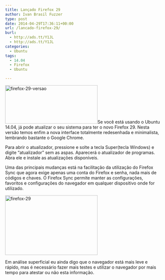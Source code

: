 ```yaml
---
title: Lançado Firefox 29
author: Ivan Brasil Fuzzer
type: post
date: 2014-04-29T17:36:11+00:00
url: /lancado-firefox-29/
burl:
  - http://ads.tt/Y1JL
  - http://ads.tt/Y1JL
categories:
  - Ubuntu
tags:
  - 14.04
  - Firefox
  - Ubuntu

---
```

[<img class="aligncenter size-medium wp-image-6624" src="http://www.ubuntero.com.br/wp-content/uploads/2014/04/firefox-29-versao-300x124.png" alt="firefox-29-versao" width="300" height="124" />][1]Se você está usando o Ubuntu 14.04, já pode atualizar o seu sistema para ter o novo Firefox 29. Nesta versão temos enfim a nova interface totalmente redesenhada e minimalista, lembrando bastante o Google Chrome.

Para abrir o atualizador, pressione e solte a tecla Super(tecla Windows) e digite &#8220;atualizador&#8221; sem as aspas. Aparecerá o atualizador de programas. Abra ele e instale as atualizações disponíveis.

Uma das principais mudanças está na facilitação da utilização do Firefox Sync que agora exige apenas uma conta do Firefox e senha, nada mais de códigos e chaves. O Firefox Sync permite manter as configurações, favoritos e configurações do navegador em qualquer dispositivo onde for utilizado.

[<img class="aligncenter size-medium wp-image-6625" src="http://www.ubuntero.com.br/wp-content/uploads/2014/04/firefox-29-300x193.png" alt="firefox-29" width="300" height="193" />][2]

Em análise superficial eu ainda digo que o navegador está mais leve e rápido, mas é necessário fazer mais testes e utilizar o navegador por mais tempo para atestar ou não esta informação.

 [1]: http://www.ubuntero.com.br/wp-content/uploads/2014/04/firefox-29-versao.png
 [2]: http://www.ubuntero.com.br/wp-content/uploads/2014/04/firefox-29.png